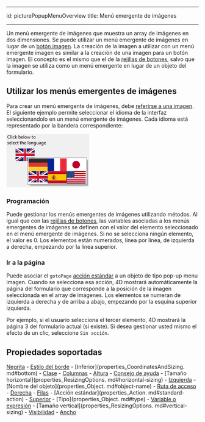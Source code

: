 - - -
id: picturePopupMenuOverview title: Menú emergente de imágenes
- - -

Un menú emergente de imágenes que muestra un array de imágenes en dos dimensiones. Se puede utilizar un menú emergente de imágenes en lugar de un [botón imagen](pictureButton_overview.md). La creación de la imagen a utilizar con un menú emergente imagen es similar a la creación de una imagen para un botón imagen. El concepto es el mismo que el de la [rejillas de botones](buttonGrid_overview.md), salvo que la imagen se utiliza como un menú emergente en lugar de un objeto del formulario.


## Utilizar los menús emergentes de imágenes

Para crear un menú emergente de imágenes, debe [referirse a una imagen](properties_Picture.md#pathname). El siguiente ejemplo permite seleccionar el idioma de la interfaz seleccionandolo en un menú emergente de imágenes. Cada idioma está representado por la bandera correspondiente:

![](../assets/en/FormObjects/picturePopupMenu_example.png)

### Programación

Puede gestionar los menús emergentes de imágenes utilizando métodos. Al igual que con las [rejillas de botones](buttonGrid_overview.md), las variables asociadas a los menús emergentes de imágenes se definen con el valor del elemento seleccionado en el menú emergente de imágenes. Si no se selecciona ningún elemento, el valor es 0. Los elementos están numerados, línea por línea, de izquierda a derecha, empezando por la línea superior.


### Ir a la página

Puede asociar el `gotoPage` [acción estándar](https://doc.4d.com/4Dv19R4/4D/19-R4/Standard-actions.300-5736871.en.html) a un objeto de tipo pop-up menu imagen. Cuando se selecciona esa acción, 4D mostrará automáticamente la página del formulario que corresponde a la posición de la imagen seleccionada en el array de imágenes. Los elementos se numeran de izquierda a derecha y de arriba a abajo, empezando por la esquina superior izquierda.

Por ejemplo, si el usuario selecciona el tercer elemento, 4D mostrará la página 3 del formulario actual (si existe). Si desea gestionar usted mismo el efecto de un clic, seleccione `Sin acción`.




## Propiedades soportadas
[Negrita](properties_Text.md#bold) - [Estilo del borde](properties_BackgroundAndBorder.md#border-line-style) - \[Inferior\](properties_CoordinatesAndSizing. md#bottom) - [Clase](properties_Object.md#css-class) - [Columnas](properties_Crop.md#columns) - [Altura](properties_CoordinatesAndSizing.md#height) - [Consejo de ayuda](properties_Help.md#help-tip) - \[Tamaño horizontal\](properties_ResizingOptions. md#horizontal-sizing) - [Izquierda](properties_CoordinatesAndSizing.md#left) - \[Nombre del objeto\](properties_Object. md#object-name) - [Ruta de acceso](properties_Picture.md#pathname) - [Derecha](properties_CoordinatesAndSizing.md#right) - [Filas](properties_Crop.md#rows) - \[Acción estándar\](properties_Action. md#standard-action) - [Superior](properties_CoordinatesAndSizing.md#top) - \[Tipo\](properties_Object. md#type) - [Variable o expresión](properties_Object.md#variable-or-expression) - \[Tamaño vertical\](properties_ResizingOptions. md#vertical-sizing) - [Visibilidad](properties_Display.md#visibility) - [Ancho](properties_CoordinatesAndSizing.md#width)  